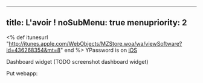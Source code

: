 -----
title: L'avoir !
noSubMenu: true
menupriority: 2
-----
<% 
def itunesurl
    "http://itunes.apple.com/WebObjects/MZStore.woa/wa/viewSoftware?id=436268354&mt=8" 
end
%>
YPassword is on [iOS](<%=itunesurl%>)

Dashboard widget (TODO screenshot dashboard widget)

Put webapp:
